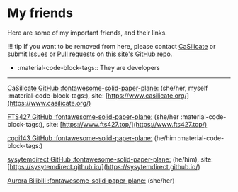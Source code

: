 # My friends

Here are some of my important friends, and their links. 

!!! tip 
    If you want to be removed from here, please contact [CaSilicate](https://github.com/CaSilicate-dev/) or submit [Issues](https://github.com/CaSilicate-dev/casilicate-site/issues) or [Pull requests](https://github.com/CaSilicate-dev/casilicate-site/pulls) on [this site's GitHub repo](https://github.com/CaSilicate-dev/casilicate-site).

- :material-code-block-tags:: They are developers

---

[CaSilicate GitHub :fontawesome-solid-paper-plane:](https://github.com/CaSilicate-dev) (she/her, myself :material-code-block-tags:), site: [https://www.casilicate.org/](https://www.casilicate.org/)

[FTS427 GitHub :fontawesome-solid-paper-plane:](https://github.com/FTS427) (she/her :material-code-block-tags:), site: [https://www.fts427.top/](https://www.fts427.top/)

[copi143 GitHub :fontawesome-solid-paper-plane:](https://github.com/copi143) (he/him :material-code-block-tags:)

[sysytemdirect GitHub :fontawesome-solid-paper-plane:](https://github.com/sysytemdirect) (he/him), site: [https://sysytemdirect.github.io/](https://sysytemdirect.github.io/)

[Aurora Bilibili :fontawesome-solid-paper-plane:](https://space.bilibili.com/1537914552) (she/her)